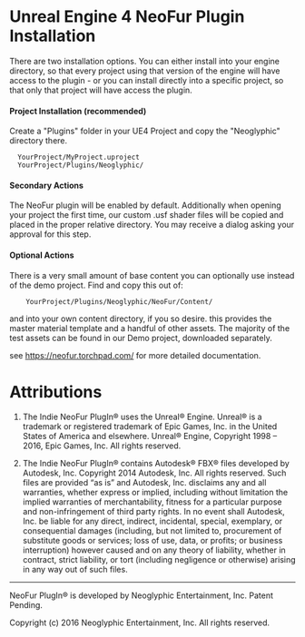 # Unreal Engine 4 NeoFur Plugin Installation

There are two installation options.  You can either install into your engine directory, so that every project using that version of the engine will have access to the plugin - or you can install directly into a specific project, so that only that project will have access the plugin.

#### Project Installation (recommended)
Create a "Plugins" folder in your UE4 Project and copy the "Neoglyphic" directory there.
```
  YourProject/MyProject.uproject
  YourProject/Plugins/Neoglyphic/ 
```

#### Secondary Actions
The NeoFur plugin will be enabled by default.  Additionally when opening your project the first time, our custom .usf shader files will be copied and placed in the proper relative directory. You may receive a dialog asking your approval for this step.

#### Optional Actions
There is a very small amount of base content you can optionally use instead of the demo project.  Find and copy this out of:
```
	YourProject/Plugins/Neoglyphic/NeoFur/Content/
```
and into your own content directory, if you so desire.  this provides the master material template and a handful of other assets.  The majority of the test assets can be found in our Demo project, downloaded separately.

see https://neofur.torchpad.com/ for more detailed documentation.


# Attributions

1.	The Indie NeoFur PlugIn® uses the Unreal® Engine.  Unreal® is a trademark or registered trademark of Epic Games, Inc. in the United States of America and elsewhere.  Unreal® Engine, Copyright 1998 – 2016, Epic Games, Inc. All rights reserved.  

2.	The Indie NeoFur PlugIn® contains Autodesk® FBX® files developed by Autodesk, Inc.  Copyright 2014 Autodesk, Inc.  All rights reserved.  Such files are provided “as is” and Autodesk, Inc. disclaims any and all warranties, whether express or implied, including without limitation the implied warranties of merchantability, fitness for a particular purpose and non-infringement of third party rights.  In no event shall Autodesk, Inc. be liable for any direct, indirect, incidental, special, exemplary, or consequential damages (including, but not limited to, procurement of substitute goods or services; loss of use, data, or profits; or business interruption) however caused and on any theory of liability, whether in contract, strict liability, or tort (including negligence or otherwise) arising in any way out of such files.  

---

NeoFur PlugIn® is developed by Neoglyphic Entertainment, Inc. Patent Pending. 

Copyright (c) 2016 Neoglyphic Entertainment, Inc. All rights reserved.
